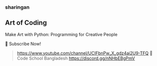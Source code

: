 ### sharingan
Art of Coding 
---
Make Art with Python: Programming for Creative People

🔔 Subscribe Now!
> https://www.youtube.com/channel/UCIFbnPw_X_gdz4ai2U9-TFQ
🌌Code School Bangladesh
https://discord.gg/nNHbEBgPmV
